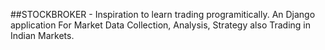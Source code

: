 ##STOCKBROKER - Inspiration to learn trading programitically.
An Django application For Market Data Collection, Analysis, Strategy also Trading in Indian Markets.
